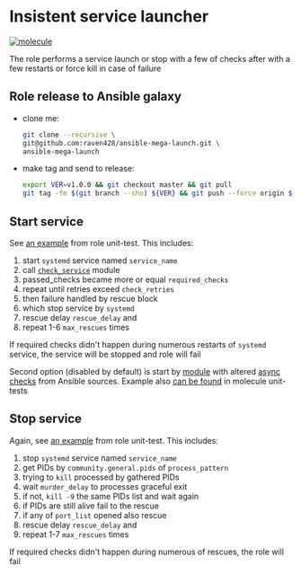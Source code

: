 # Insistent service launcher

[![molecule](https://github.com/raven428/ansible-mega-launch/actions/workflows/test-role.yaml/badge.svg)](https://github.com/raven428/ansible-mega-launch/actions/workflows/test-role.yaml)

The role performs a service launch or stop with a few of checks after with a few restarts or force kill in case of failure

## Role release to Ansible galaxy

- clone me:

  ```bash
  git clone --recursive \
  git@github.com:raven428/ansible-mega-launch.git \
  ansible-mega-launch
  ```

- make tag and send to release:

  ```bash
  export VER=v1.0.0 && git checkout master && git pull
  git tag -fm $(git branch --sho) ${VER} && git push --force origin $(git describe)
  ```

## Start service

See [an example](molecule/default/includes/success-all.yaml#L19-L32) from role unit-test. This includes:

1. start `systemd` service named `service_name`
2. call [`check_service`](library/check_service.py) module
3. passed_checks became more or equal `required_checks`
4. repeat until retries exceed `check_retries`
5. then failure handled by rescue block
6. which stop service by `systemd`
7. rescue delay `rescue_delay` and
8. repeat 1-6 `max_rescues` times

If required checks didn't happen during numerous restarts of `systemd` service, the service will be stopped and role will fail

Second option (disabled by default) is start by [module](library/mega_launch.py) with altered [async](library/mega_status.py) [checks](action_plugins/mega_status.py) from Ansible sources. Example also [can be found](molecule/default/includes/success-all.yaml#L2-L17) in molecule unit-tests

## Stop service

Again, see [an example](molecule/default/includes/success-all.yaml#L34-L46) from role unit-test. This includes:

1. stop `systemd` service named `service_name`
2. get PIDs by `community.general.pids` of `process_pattern`
3. trying to `kill` processed by gathered PIDs
4. wait `murder_delay` to processes graceful exit
5. if not, `kill -9` the same PIDs list and wait again
6. if PIDs are still alive fail to the rescue
7. if any of `port_list` opened also rescue
8. rescue delay `rescue_delay` and
9. repeat 1-7 `max_rescues` times

If required checks didn't happen during numerous of rescues, the role will fail
